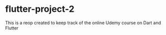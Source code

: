 # flutter-project-2
This is a reop created to keep track of the online Udemy course on Dart and Flutter

